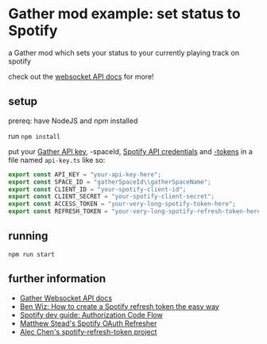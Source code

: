 # Gather mod example: set status to Spotify

a Gather mod which sets your status to your currently playing track on spotify

check out the [websocket API docs](https://gathertown.notion.site/Gather-Websocket-API-bf2d5d4526db412590c3579c36141063) for more!

## setup

prereq: have NodeJS and npm installed

run `npm install`

put your [Gather API key](https://gather.town/apiKeys), -spaceId, [Spotify API credentials](https://developer.spotify.com/dashboard/applications) and [-tokens](https://developer.spotify.com/console/get-users-currently-playing-track/) in a file named `api-key.ts` like so:

```ts
export const API_KEY = "your-api-key-here";
export const SPACE_ID = "gatherSpaceId\\gatherSpaceName";
export const CLIENT_ID = "your-spotify-client-id";
export const CLIENT_SECRET = "your-spotify-client-secret";
export const ACCESS_TOKEN = "your-very-long-spotify-token-here";
export const REFRESH_TOKEN = "your-very-long-spotify-refresh-token-here";
```

## running

`npm run start`

## further information

- [Gather Websocket API docs](https://gathertown.notion.site/Gather-Websocket-API-bf2d5d4526db412590c3579c36141063)
- [Ben Wiz: How to create a Spotify refresh token the easy way](https://benwiz.com/blog/create-spotify-refresh-token/)
- [Spotify dev guide: Authorization Code Flow](https://developer.spotify.com/documentation/general/guides/authorization/code-flow/)
- [Matthew Stead's Spotify OAuth Refresher](https://github.com/matievisthekat/spotify-oauth-refresher)
- [Alec Chen's spotify-refresh-token project](https://github.com/alecchendev/spotify-refresh-token)
